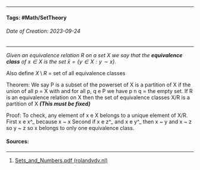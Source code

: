 __________________________________________________________________________
#### **Tags:** #Math/SetTheory  
###### *Date of Creation: 2023-09-24*
__________________________________________________________________________

*Given an equivalence relation $R$ on a set $X$ we say that the **equivalence class** of $x \in X$ is the set $\bar x = \{y \in X: y \sim x\}$.*

Also define $X \setminus R$ = set of all equivalence classes

Theorem: We say P is a subset of the powerset of X is  a partition of X if the union of all p = X with and for all p, q e P we have p n q = the empty set. If R is an equivalence relation on X then the set of equivalence classes X/R is a partition of X ***(This must be fixed)***

Proof:
To check, any element of x e X belongs to a unique element of X/R.
First x e x^_ because x ~ x
Second if x e z^_ and x e y^_ then x ~ y and x ~ z so y ~ z so x belongs to only one equivalence class.
#### Sources:
__________________________________________________________________________
1. [Sets_and_Numbers.pdf (rolandvdv.nl)](https://www.rolandvdv.nl/Sets_and_Numbers.pdf)